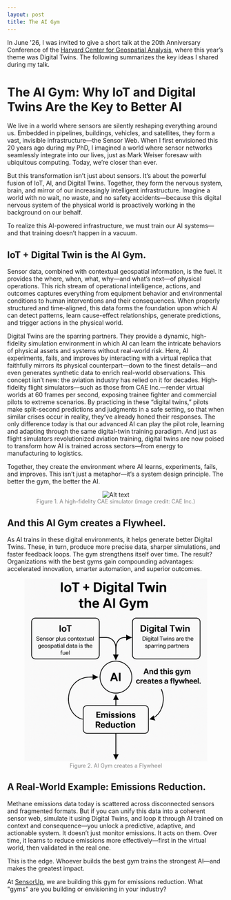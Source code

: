 ```yaml
---
layout: post
title: The AI Gym
---
```



In June '26, I was invited to give a short talk at the 20th Anniversary Conference of the [Harvard Center for Geospatial Analysis](https://gis.harvard.edu/), where this year’s theme was Digital Twins. The following summarizes the key ideas I shared during my talk.

# The AI Gym: Why IoT and Digital Twins Are the Key to Better AI

We live in a world where sensors are silently reshaping everything around us. Embedded in pipelines, buildings, vehicles, and satellites, they form a vast, invisible infrastructure—the Sensor Web. When I first envisioned this 20 years ago during my PhD, I imagined a world where sensor networks seamlessly integrate into our lives, just as Mark Weiser foresaw with ubiquitous computing. Today, we’re closer than ever.

But this transformation isn’t just about sensors. It’s about the powerful fusion of IoT, AI, and Digital Twins. Together, they form the nervous system, brain, and mirror of our increasingly intelligent infrastructure. Imagine a world with no wait, no waste, and no safety accidents—because this digital nervous system of the physical world is proactively working in the background on our behalf.

To realize this AI-powered infrastructure, we must train our AI systems—and that training doesn’t happen in a vacuum.

## IoT + Digital Twin is the AI Gym.
Sensor data, combined with contextual geospatial information, is the fuel. It provides the where, when, what, why—and what’s next—of physical operations. This rich stream of operational intelligence, actions, and outcomes captures everything from equipment behavior and environmental conditions to human interventions and their consequences. When properly structured and time-aligned, this data forms the foundation upon which AI can detect patterns, learn cause-effect relationships, generate predictions, and trigger actions in the physical world.

Digital Twins are the sparring partners. They provide a dynamic, high-fidelity simulation environment in which AI can learn the intricate behaviors of physical assets and systems without real-world risk. Here, AI experiments, fails, and improves by interacting with a virtual replica that faithfully mirrors its physical counterpart—down to the finest details—and even generates synthetic data to enrich real-world observations. This concept isn’t new: the aviation industry has relied on it for decades. High-fidelity flight simulators—such as those from CAE Inc.—render virtual worlds at 60 frames per second, exposing trainee fighter and commercial pilots to extreme scenarios. By practicing in these “digital twins,” pilots make split-second predictions and judgments in a safe setting, so that when similar crises occur in reality, they’ve already honed their responses. The only difference today is that our advanced AI can play the pilot role, learning and adapting through the same digital-twin training paradigm. And just as flight simulators revolutionized aviation training, digital twins are now poised to transform how AI is trained across sectors—from energy to manufacturing to logistics.

Together, they create the environment where AI learns, experiments, fails, and improves. This isn’t just a metaphor—it’s a system design principle. The better the gym, the better the AI.

<figure style="text-align: center;">
  <img src="/images/AIGym/CAE_Medallion_MR_.webp" alt="Alt text" width="900">
  <figcaption style="font-size: 0.9em; color: gray;">Figure 1. A high-fidelity CAE simulator (image credit: CAE Inc.)</figcaption>
</figure>

## And this AI Gym creates a Flywheel.
As AI trains in these digital environments, it helps generate better Digital Twins. These, in turn, produce more precise data, sharper simulations, and faster feedback loops. The gym strengthens itself over time. The result? Organizations with the best gyms gain compounding advantages: accelerated innovation, smarter automation, and superior outcomes.

<figure style="text-align: center;">
  <img src="/images/AIGym/AIGym.png" alt="Alt text" width="600">
  <figcaption style="font-size: 0.9em; color: gray;">Figure 2. AI Gym creates a Flywheel</figcaption>
</figure>

## A Real-World Example: Emissions Reduction.
Methane emissions data today is scattered across disconnected sensors and fragmented formats. But if you can unify this data into a coherent sensor web, simulate it using Digital Twins, and loop it through AI trained on context and consequence—you unlock a predictive, adaptive, and actionable system. It doesn’t just monitor emissions. It acts on them. Over time, it learns to reduce emissions more effectively—first in the virtual world, then validated in the real one.

This is the edge. Whoever builds the best gym trains the strongest AI—and makes the greatest impact.

At [SensorUp](https://www.sensorup.com), we are building this gym for emissions reduction. What "gyms" are you building or envisioning in your industry?
